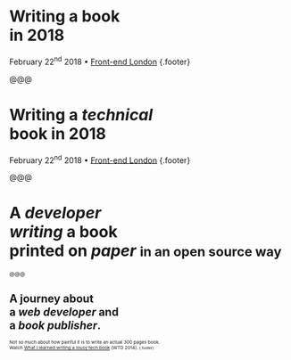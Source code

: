 # Writing a book <br> in 2018

February 22<sup>nd</sup> 2018 • [Front-end London][] {.footer}

[Front-end London]:  https://www.frontendlondon.co.uk/archive#fel45

@@@

# Writing a _technical_<br>book in 2018

February 22<sup>nd</sup> 2018 • [Front-end London][] {.footer}

[Front-end London]:  https://www.frontendlondon.co.uk/archive#fel45

@@@

# A _developer_ <br> _writing_ a book <br> printed on _paper_ <small>in an open source way<small>

@@@

# A journey about <br> a *web developer* and <br> a *book publisher*.

<small>Not so much about how painful it is to write an actual 300 pages book.
<br>Watch [What I learned writing a lousy tech book][] (WTD 2014).<small> {.footer}

[What I learned writing a lousy tech book]: https://www.youtube.com/watch?v=w1L2SgQuv6Q
